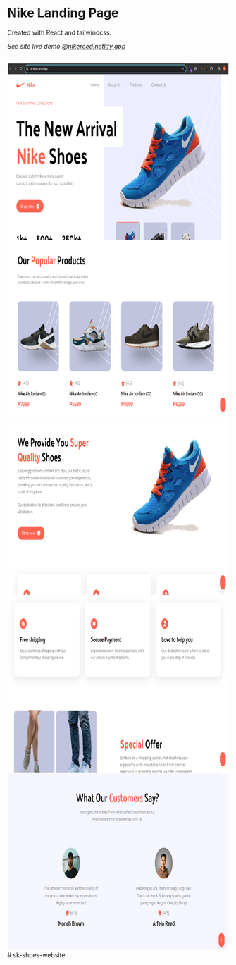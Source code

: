 # Nike Landing Page

Created with React and tailwindcss.

_See site live demo @[nikereed.netlify.app](https://sk-shoes.vercel.app/)_

<br />

<div align="center">
<img src="./_images/nike1.webp" width="500" height="400">
<img src="./_images/nike2.webp" width="500" height="400">
<img src="./_images/nike3.webp" width="500" height="400">
<img src="./_images/nike4.webp" width="500" height="400">
<img src="./_images/nike5.webp" width="500" height="400">
</div>#   s k - s h o e s - w e b s i t e 
 
 
